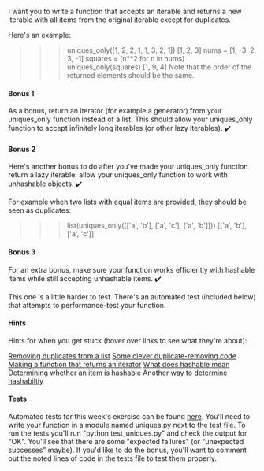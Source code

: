 I want you to write a function that accepts an iterable and returns a new iterable with all items from the original iterable except for duplicates.

Here's an example:

>>> uniques_only([1, 2, 2, 1, 1, 3, 2, 1])
[1, 2, 3]
>>> nums = [1, -3, 2, 3, -1]
>>> squares = (n**2 for n in nums)
>>> uniques_only(squares)
[1, 9, 4]
Note that the order of the returned elements should be the same.

#### Bonus 1

As a bonus, return an iterator (for example a generator) from your uniques_only function instead of a list. This should allow your uniques_only function to accept infinitely long iterables (or other lazy iterables). ✔️

#### Bonus 2

Here's another bonus to do after you've made your uniques_only function return a lazy iterable: allow your uniques_only function to work with unhashable objects. ✔️

For example when two lists with equal items are provided, they should be seen as duplicates:

>>> list(uniques_only([['a', 'b'], ['a', 'c'], ['a', 'b']]))
[['a', 'b'], ['a', 'c']]

#### Bonus 3

For an extra bonus, make sure your function works efficiently with hashable items while still accepting unhashable items. ✔️

This one is a little harder to test. There's an automated test (included below) that attempts to performance-test your function.

#### Hints

Hints for when you get stuck (hover over links to see what they're about):

[Removing duplicates from a list](https://stackoverflow.com/q/480214/2633215)
[Some clever duplicate-removing code](https://twitter.com/raymondh/status/944125570534621185)
[Making a function that returns an iterator](https://treyhunner.com/2018/06/how-to-make-an-iterator-in-python/)
[What does hashable mean](https://docs.python.org/3/glossary.html#term-hashable)
[Determining whether an item is hashable](https://stackoverflow.com/a/3460747/2633215)
[Another way to determine hashabiltiy](https://stackoverflow.com/a/3460725/2633215)

#### Tests

Automated tests for this week's exercise can be found [here](https://www.pythonmorsels.com/exercises/b684cd595ca745398131f2252ca13064/tests/). You'll need to write your function in a module named uniques.py next to the test file. To run the tests you'll run "python test_uniques.py" and check the output for "OK". You'll see that there are some "expected failures" (or "unexpected successes" maybe). If you'd like to do the bonus, you'll want to comment out the noted lines of code in the tests file to test them properly.
